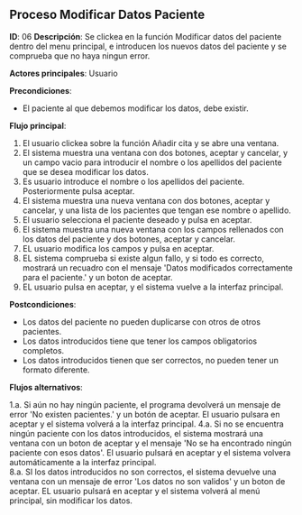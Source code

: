 ## Proceso Modificar Datos Paciente

**ID**: 06
**Descripción**: Se clickea en la función Modificar datos del paciente dentro del menu principal, e introducen los nuevos datos del paciente y se comprueba que no haya ningun error.

**Actores principales**: Usuario

**Precondiciones**:
* El paciente al que debemos modificar los datos, debe existir.

**Flujo principal**:
1. El usuario clickea sobre la función Añadir cita y se abre una ventana.
1. El sistema muestra una ventana con dos botones, aceptar y cancelar, y un campo vacio para introducir el nombre o los apellidos del paciente que se desea modificar los datos.  
1. Es usuario introduce el nombre o los apellidos del paciente. Posteriormente pulsa aceptar.
1. El sistema muestra una nueva ventana con dos botones, aceptar y cancelar, y una lista de los pacientes que tengan ese nombre o apellido.
1. El usuario selecciona el paciente deseado y pulsa en aceptar.
1. El sistema muestra una nueva ventana con los campos rellenados con los datos del paciente y dos botones, aceptar y cancelar.
1. EL usuario modifica los campos y pulsa en aceptar.
1. EL sistema comprueba si existe algun fallo, y si todo es correcto, mostrará un recuadro con el mensaje 'Datos modificados correctamente para el paciente.' y un boton de aceptar.
1. EL usuario pulsa en aceptar, y el sistema vuelve a la interfaz principal.
 
**Postcondiciones**:

* Los datos del paciente no pueden duplicarse con otros de otros pacientes.
* Los datos introducidos tiene que tener los campos obligatorios completos.
* Los datos introducidos tienen que ser correctos, no pueden tener un formato diferente.

**Flujos alternativos**:

1.a. Si aún no hay ningún paciente, el programa devolverá un mensaje de error 'No existen pacientes.' y un botón de aceptar. El usuario pulsara en aceptar y el sistema volverá a la interfaz principal.
4.a. Si no se encuentra ningún paciente con los datos introducidos, el sistema mostrará una ventana con un boton de aceptar y el mensaje 'No se ha encontrado ningún paciente con esos datos'. El usuario pulsará en aceptar y el sistema volvera automáticamente a la interfaz principal.   
8.a. SI los datos introducidos no son correctos, el sistema devuelve una ventana con un mensaje de error 'Los datos no son validos' y un boton de aceptar. EL usuario pulsará en aceptar y el sistema volverá al menú principal, sin modificar los datos.   